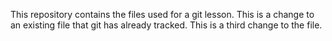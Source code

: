 This repository contains the files used for a git lesson.
This is a change to an existing file that git has already tracked.
This is a third change to the file.
